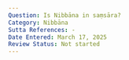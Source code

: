 ```yaml
---
Question: Is Nibbāna in saṃsāra?
Category: Nibbāna
Sutta References: -
Date Entered: March 17, 2025
Review Status: Not started
---
```

